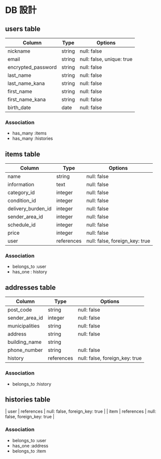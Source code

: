 # DB 設計

## users table

| Column             | Type                | Options                   |
|--------------------|---------------------|---------------------------|
| nickname           | string              | null: false               |
| email              | string              | null: false, unique: true |
| encrypted_password | string              | null: false               |
| last_name          | string              | null: false               |
| last_name_kana     | string              | null: false               |
| first_name         | string              | null: false               |
| first_name_kana    | string              | null: false               |
| birth_date         | date                | null: false               |

### Association

* has_many :items
* has_many :histories

## items table

| Column             | Type                | Options                        |
|--------------------|---------------------|--------------------------------|
| name               | string              | null: false                    |
| information        | text                | null: false                    |
| category_id        | integer             | null: false                    |
| condition_id       | integer             | null: false                    |
| delivery_burden_id | integer             | null: false                    |
| sender_area_id     | integer             | null: false                    |
| schedule_id        | integer             | null: false                    |
| price              | integer             | null: false                    |
| user               | references          | null: false, foreign_key: true |
 
### Association

- belongs_to :user
- has_one : history

## addresses table

| Column             | Type                | Options                       |
|--------------------|---------------------|-------------------------------|
| post_code          | string              | null: false                   |
| sender_area_id     | integer             | null: false                   |
| municipalities     | string              | null: false                   |
| address            | string              | null: false                   |
| building_name      | string              |                               |
| phone_number       | string              | null: false                   |
| history            | references          | null: false, foreign_key: true |

### Association

- belongs_to :history
 
## histories table
| user               | references          | null: false, foreign_key: true |
| item               | references          | null: false, foreign_key: true |

### Association
- belongs_to :user
- has_one :address
- belongs_to :item
